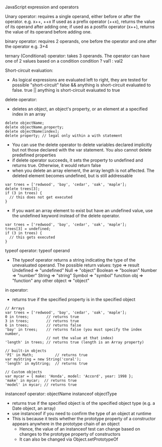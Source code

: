 JavaScript expression and operators

Unary operator: requires a single operand, either before or after the operator.
e.g. x++, ++x
If used as a prefix operator (++x), returns the value of its operand after adding one; if used as a postfix operator (x++), returns the value of its operand before adding one.

binary operator: requires 2 operands, one before the operator and one after the operator
e.g. 3+4

ternary (Conditional) operator: takes 3 operands. The operator can have one of 2 values based on a condition
condition ? val1 : val2

Short-circuit evaluation:
- As logical expressions are evaluated left to right, they are tested for possible "short-circuit" 
false && anything is short-circuit evaluated to false.
true || anything is short-circuit evaluated to true


delete operator:
- deletes an object, an object's property, or an element at a specified index in an array
```
delete objectName;
delete objectName.property;
delete objectName[index];
delete property; // legal only within a with statement
```
- You can use the delete operator to delete variables declared implicitly but not those declared with the var statement. You also cannot delete predefined properties
- if delete operator succeeds, it sets the property to undefined and returns true. Otherwise, it would return false
- when you delete an array element, the array length is not affected. The deleted element becomes undefined, but is still addressable
```
var trees = ['redwood', 'bay', 'cedar', 'oak', 'maple'];
delete trees[3];
if (3 in trees) {
  // this does not get executed
}
```
- If you want an array element to exist but have an undefined value, use the undefined keyword instead of the delete operator. 
```
var trees = ['redwood', 'bay', 'cedar', 'oak', 'maple'];
trees[3] = undefined;
if (3 in trees) {
  // this gets executed
}
```

typeof operator:
typeof operand

- The typeof operator returns a string indicating the type of the unevaluated operand. 
The possible return values:
type => result
Undefined => "undefined"
Null => "object"
Boolean => "boolean"
Number => "number"
String => "string"
Symbol => "symbol"
function obj => "function"
any other object => "object"

in operator:
- returns true if the specified property is in the specified object
```
// Arrays
var trees = ['redwood', 'bay', 'cedar', 'oak', 'maple'];
0 in trees;        // returns true
3 in trees;        // returns true
6 in trees;        // returns false
'bay' in trees;    // returns false (you must specify the index number,
                   // not the value at that index)
'length' in trees; // returns true (length is an Array property)

// built-in objects
'PI' in Math;          // returns true
var myString = new String('coral');
'length' in myString;  // returns true

// Custom objects
var mycar = { make: 'Honda', model: 'Accord', year: 1998 };
'make' in mycar;  // returns true
'model' in mycar; // returns true
```

instanceof operator:
objectName instanceof objectType
- returns true if the specified object is of the specified object type (e.g. a Date object, an array)
- use instanceof if you need to confirm the type of an object at runtime
- This is because it tests whether the prototype property of a constructor appears anywhere in the prototype chain of an object
	- Hence, the value of an instanceof test can change based on changes to the prototype property of constructors
	- It can also be changed via Object.setPrototypeOf

